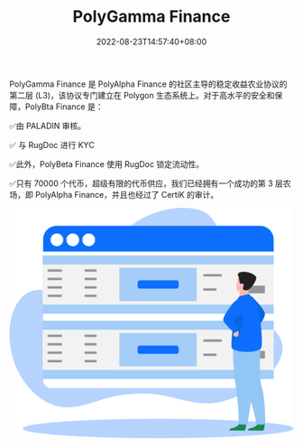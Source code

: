 ﻿---
title: "PolyGamma Finance"
description: "PolyGamma Finance 是 PolyAlpha Finance 的社区主导的稳定收益农业协议的第二层 (L3)，该协议专门建立在 Polygon 生态系统上。"
date: 2022-08-23T14:57:40+08:00
lastmod: 2022-08-23T14:57:40+08:00
draft: false
authors: ["Simon"]
featuredImage: "polygamma-finance.png"
tags: ["DeFi","PolyGamma Finance"]
categories: ["nfts"]
nfts: ["DeFi"]
blockchain: "Polygon"
website: "https://polygon.farmscan.io/"
twitter: "https://twitter.com/PolyAlphaFi"
discord: ""
telegram: ""
github: "https://github.com/PolyAlphaFinance"
youtube: ""
twitch: ""
facebook: ""
instagram: ""
reddit: ""
medium: "https://polyalpha.medium.com/"
steam: ""
gitbook: ""
googleplay: ""
appstore: ""
status: "Live"
weight: 
lightgallery: true
toc: true
pinned: false
recommend: false
recommend1: false
---
PolyGamma Finance 是 PolyAlpha Finance 的社区主导的稳定收益农业协议的第二层 (L3)，该协议专门建立在 Polygon 生态系统上。对于高水平的安全和保障，PolyBta Finance 是：

✅由 PALADIN 审核。

✅ 与 RugDoc 进行 KYC

✅此外，PolyBeta Finance 使用 RugDoc 锁定流动性。

✅只有 70000 个代币，超级有限的代币供应，我们已经拥有一个成功的第 3 层农场，即 PolyAlpha Finance，并且也经过了 CertiK 的审计。

![配图](homepage.d2b8dc98.png)